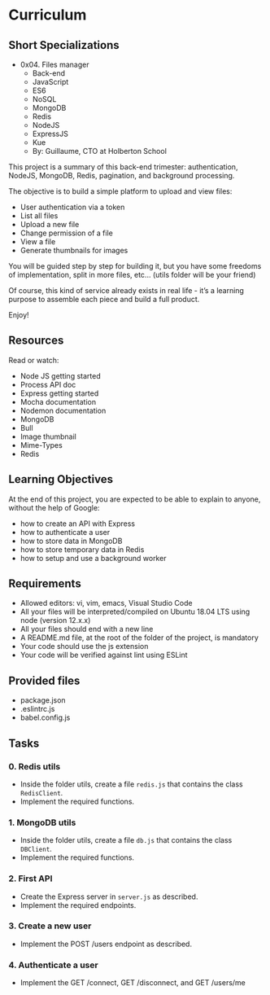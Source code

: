 # Curriculum

## Short Specializations
- 0x04. Files manager
  - Back-end
  - JavaScript
  - ES6
  - NoSQL
  - MongoDB
  - Redis
  - NodeJS
  - ExpressJS
  - Kue
  - By: Guillaume, CTO at Holberton School

This project is a summary of this back-end trimester: authentication, NodeJS, MongoDB, Redis, pagination, and background processing.

The objective is to build a simple platform to upload and view files:
- User authentication via a token
- List all files
- Upload a new file
- Change permission of a file
- View a file
- Generate thumbnails for images

You will be guided step by step for building it, but you have some freedoms of implementation, split in more files, etc... (utils folder will be your friend)

Of course, this kind of service already exists in real life - it’s a learning purpose to assemble each piece and build a full product.

Enjoy!

## Resources
Read or watch:
- Node JS getting started
- Process API doc
- Express getting started
- Mocha documentation
- Nodemon documentation
- MongoDB
- Bull
- Image thumbnail
- Mime-Types
- Redis

## Learning Objectives
At the end of this project, you are expected to be able to explain to anyone, without the help of Google:
- how to create an API with Express
- how to authenticate a user
- how to store data in MongoDB
- how to store temporary data in Redis
- how to setup and use a background worker

## Requirements
- Allowed editors: vi, vim, emacs, Visual Studio Code
- All your files will be interpreted/compiled on Ubuntu 18.04 LTS using node (version 12.x.x)
- All your files should end with a new line
- A README.md file, at the root of the folder of the project, is mandatory
- Your code should use the js extension
- Your code will be verified against lint using ESLint

## Provided files
- package.json
- .eslintrc.js
- babel.config.js

## Tasks

### 0. Redis utils
- Inside the folder utils, create a file `redis.js` that contains the class `RedisClient`.
- Implement the required functions.

### 1. MongoDB utils
- Inside the folder utils, create a file `db.js` that contains the class `DBClient`.
- Implement the required functions.

### 2. First API
- Create the Express server in `server.js` as described.
- Implement the required endpoints.

### 3. Create a new user
- Implement the POST /users endpoint as described.

### 4. Authenticate a user
- Implement the GET /connect, GET /disconnect, and GET /users/me
